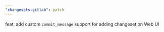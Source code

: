```yaml
---
"changesets-gitlab": patch
---
```


feat: add custom `commit_message` support for adding changeset on Web UI
